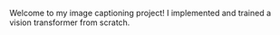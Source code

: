 Welcome to my image captioning project! I implemented and trained a vision transformer from scratch.